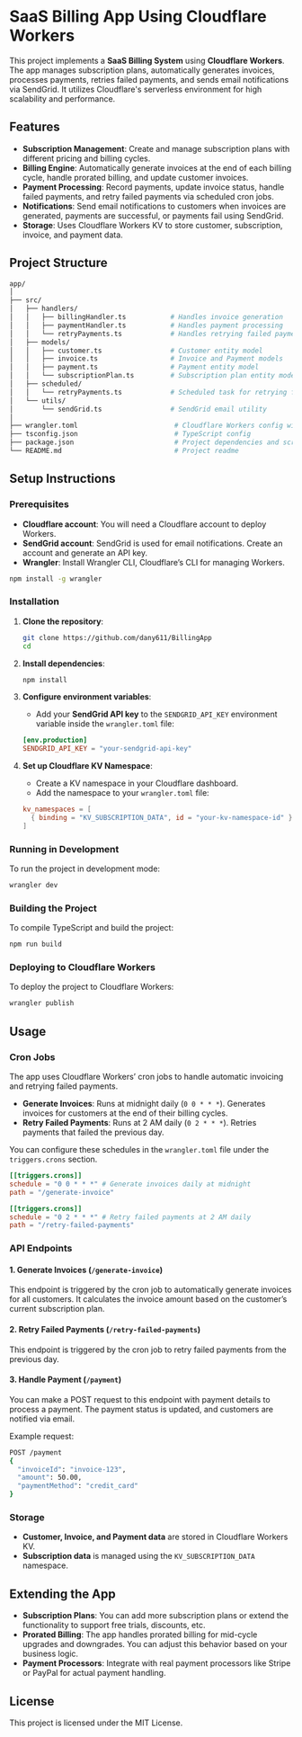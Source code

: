 # SaaS Billing App Using Cloudflare Workers

This project implements a **SaaS Billing System** using **Cloudflare Workers**. The app manages subscription plans, automatically generates invoices, processes payments, retries failed payments, and sends email notifications via SendGrid. It utilizes Cloudflare's serverless environment for high scalability and performance.

## Features

- **Subscription Management**: Create and manage subscription plans with different pricing and billing cycles.
- **Billing Engine**: Automatically generate invoices at the end of each billing cycle, handle prorated billing, and update customer invoices.
- **Payment Processing**: Record payments, update invoice status, handle failed payments, and retry failed payments via scheduled cron jobs.
- **Notifications**: Send email notifications to customers when invoices are generated, payments are successful, or payments fail using SendGrid.
- **Storage**: Uses Cloudflare Workers KV to store customer, subscription, invoice, and payment data.
  
## Project Structure

```bash
app/
│
├── src/
│   ├── handlers/
│   │   ├── billingHandler.ts           # Handles invoice generation
│   │   ├── paymentHandler.ts           # Handles payment processing
│   │   └── retryPayments.ts            # Handles retrying failed payments
│   ├── models/
│   │   ├── customer.ts                 # Customer entity model
│   │   ├── invoice.ts                  # Invoice and Payment models
│   │   ├── payment.ts                  # Payment entity model
│   │   └── subscriptionPlan.ts         # Subscription plan entity model
│   ├── scheduled/
│   │   └── retryPayments.ts            # Scheduled task for retrying failed payments
│   └── utils/
│       └── sendGrid.ts                 # SendGrid email utility
│
├── wrangler.toml                        # Cloudflare Workers config with cron jobs
├── tsconfig.json                        # TypeScript config
├── package.json                         # Project dependencies and scripts
└── README.md                            # Project readme
```

## Setup Instructions

### Prerequisites
- **Cloudflare account**: You will need a Cloudflare account to deploy Workers.
- **SendGrid account**: SendGrid is used for email notifications. Create an account and generate an API key.
- **Wrangler**: Install Wrangler CLI, Cloudflare’s CLI for managing Workers.

```bash
npm install -g wrangler
```

### Installation

1. **Clone the repository**:

   ```bash
   git clone https://github.com/dany611/BillingApp
   cd
   ```

2. **Install dependencies**:

   ```bash
   npm install
   ```

3. **Configure environment variables**:
   - Add your **SendGrid API key** to the `SENDGRID_API_KEY` environment variable inside the `wrangler.toml` file:
   ```toml
   [env.production]
   SENDGRID_API_KEY = "your-sendgrid-api-key"
   ```

4. **Set up Cloudflare KV Namespace**:
   - Create a KV namespace in your Cloudflare dashboard.
   - Add the namespace to your `wrangler.toml` file:
   ```toml
   kv_namespaces = [
     { binding = "KV_SUBSCRIPTION_DATA", id = "your-kv-namespace-id" }
   ]
   ```

### Running in Development

To run the project in development mode:

```bash
wrangler dev
```

### Building the Project

To compile TypeScript and build the project:

```bash
npm run build
```

### Deploying to Cloudflare Workers

To deploy the project to Cloudflare Workers:

```bash
wrangler publish
```

## Usage

### Cron Jobs
The app uses Cloudflare Workers’ cron jobs to handle automatic invoicing and retrying failed payments.

- **Generate Invoices**: Runs at midnight daily (`0 0 * * *`). Generates invoices for customers at the end of their billing cycles.
- **Retry Failed Payments**: Runs at 2 AM daily (`0 2 * * *`). Retries payments that failed the previous day.

You can configure these schedules in the `wrangler.toml` file under the `triggers.crons` section.

```toml
[[triggers.crons]]
schedule = "0 0 * * *" # Generate invoices daily at midnight
path = "/generate-invoice"

[[triggers.crons]]
schedule = "0 2 * * *" # Retry failed payments at 2 AM daily
path = "/retry-failed-payments"
```

### API Endpoints

#### 1. Generate Invoices (`/generate-invoice`)
This endpoint is triggered by the cron job to automatically generate invoices for all customers. It calculates the invoice amount based on the customer’s current subscription plan.

#### 2. Retry Failed Payments (`/retry-failed-payments`)
This endpoint is triggered by the cron job to retry failed payments from the previous day.

#### 3. Handle Payment (`/payment`)
You can make a POST request to this endpoint with payment details to process a payment. The payment status is updated, and customers are notified via email.

Example request:

```bash
POST /payment
{
  "invoiceId": "invoice-123",
  "amount": 50.00,
  "paymentMethod": "credit_card"
}
```

### Storage

- **Customer, Invoice, and Payment data** are stored in Cloudflare Workers KV.
- **Subscription data** is managed using the `KV_SUBSCRIPTION_DATA` namespace.

## Extending the App

- **Subscription Plans**: You can add more subscription plans or extend the functionality to support free trials, discounts, etc.
- **Prorated Billing**: The app handles prorated billing for mid-cycle upgrades and downgrades. You can adjust this behavior based on your business logic.
- **Payment Processors**: Integrate with real payment processors like Stripe or PayPal for actual payment handling.

## License

This project is licensed under the MIT License.